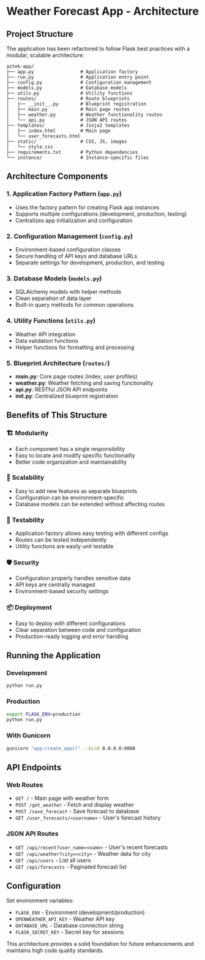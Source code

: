 # Weather Forecast App - Architecture

## Project Structure

The application has been refactored to follow Flask best practices with a modular, scalable architecture:

```
aztek-app/
├── app.py                 # Application factory
├── run.py                 # Application entry point
├── config.py              # Configuration management
├── models.py              # Database models
├── utils.py               # Utility functions
├── routes/                # Route blueprints
│   ├── __init__.py        # Blueprint registration
│   ├── main.py            # Main page routes
│   ├── weather.py         # Weather functionality routes
│   └── api.py             # JSON API routes
├── templates/             # Jinja2 templates
│   ├── index.html         # Main page
│   └── user_forecasts.html
├── static/                # CSS, JS, images
│   └── style.css
├── requirements.txt       # Python dependencies
└── instance/              # Instance-specific files
```

## Architecture Components

### 1. Application Factory Pattern (`app.py`)
- Uses the factory pattern for creating Flask app instances
- Supports multiple configurations (development, production, testing)
- Centralizes app initialization and configuration

### 2. Configuration Management (`config.py`)
- Environment-based configuration classes
- Secure handling of API keys and database URLs
- Separate settings for development, production, and testing

### 3. Database Models (`models.py`)
- SQLAlchemy models with helper methods
- Clean separation of data layer
- Built-in query methods for common operations

### 4. Utility Functions (`utils.py`)
- Weather API integration
- Data validation functions
- Helper functions for formatting and processing

### 5. Blueprint Architecture (`routes/`)
- **main.py**: Core page routes (index, user profiles)
- **weather.py**: Weather fetching and saving functionality
- **api.py**: RESTful JSON API endpoints
- **__init__.py**: Centralized blueprint registration

## Benefits of This Structure

### 🏗️ **Modularity**
- Each component has a single responsibility
- Easy to locate and modify specific functionality
- Better code organization and maintainability

### 🔧 **Scalability**
- Easy to add new features as separate blueprints
- Configuration can be environment-specific
- Database models can be extended without affecting routes

### 🧪 **Testability**
- Application factory allows easy testing with different configs
- Routes can be tested independently
- Utility functions are easily unit testable

### 🛡️ **Security**
- Configuration properly handles sensitive data
- API keys are centrally managed
- Environment-based security settings

### 📦 **Deployment**
- Easy to deploy with different configurations
- Clear separation between code and configuration
- Production-ready logging and error handling

## Running the Application

### Development
```bash
python run.py
```

### Production
```bash
export FLASK_ENV=production
python run.py
```

### With Gunicorn
```bash
gunicorn "app:create_app()" --bind 0.0.0.0:8000
```

## API Endpoints

### Web Routes
- `GET /` - Main page with weather form
- `POST /get_weather` - Fetch and display weather
- `POST /save_forecast` - Save forecast to database
- `GET /user_forecasts/<username>` - User's forecast history

### JSON API Routes
- `GET /api/recent?user_name=<name>` - User's recent forecasts
- `GET /api/weather?city=<city>` - Weather data for city
- `GET /api/users` - List all users
- `GET /api/forecasts` - Paginated forecast list

## Configuration

Set environment variables:
- `FLASK_ENV` - Environment (development/production)
- `OPENWEATHER_API_KEY` - Weather API key
- `DATABASE_URL` - Database connection string
- `FLASK_SECRET_KEY` - Secret key for sessions

This architecture provides a solid foundation for future enhancements and maintains high code quality standards.
